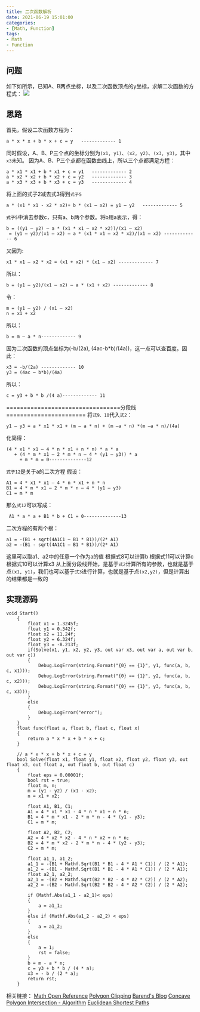 ```yaml
---
title: 二次函数解析
date: 2021-06-19 15:01:00
categories:
- [Math, Function]
tags:
- Math
- Function
---
```


## 问题
如下如所示，已知A、B两点坐标，以及二次函数顶点的y坐标，求解二次函数的方程式：
![](/blogs/images/src/func.jpg)

## 思路
首先，假设二次函数方程为：
```
a * x * x + b * x + c = y   ------------- 1 
```
同时假设，A、B、P三个点的坐标分别为`(x1, y1)`、`(x2, y2)`、`(x3, y3)`，其中`x3`未知。
因为A、B、P三个点都在函数曲线上，所以三个点都满足方程：
```
a * x1 * x1 + b * x1 + c = y1   ------------- 2
a * x2 * x2 + b * x2 + c = y2   ------------- 3
a * x3 * x3 + b * x3 + c = y3   ------------- 4
```
将上面的式子2减去式3得到`式子5`
```
a * (x1 * x1 - x2 * x2)+ b * (x1 – x2) = y1 – y2   ------------- 5
```
`式子5`中消去参数c，只有a、b两个参数。将b用a表示，得：
```
b = ((y1 – y2) – a * (x1 * x1 – x2 * x2))/(x1 – x2) 
 = (y1 – y2)/(x1 – x2) – a * (x1 * x1 – x2 * x2)/(x1 – x2) ------------- 6
```
又因为:
```
x1 * x1 – x2 * x2 = (x1 + x2) * (x1 – x2) ------------- 7
```
所以：
```
b = (y1 – y2)/(x1 – x2) – a * (x1 + x2) ------------- 8
```
令：
```
m = (y1 – y2) / (x1 – x2)
n = x1 + x2
```
所以：
```
b = m – a * n------------- 9
```
因为二次函数的顶点坐标为(-b/(2a), (4ac-b*b)/(4a))，这一点可以查百度。因此：
```
x3 = -b/(2a) ------------- 10
y3 = (4ac – b*b)/(4a)
```
所以：
```
c = y3 + b * b /(4 a)------------- 11
```

=================================分段线=======================
将`式9、10`代入`式2`：
```
y1 – y3 = a * x1 * x1 + (m – a * n) + (m –a * n) *(m –a * n)/(4a)
```
化简得：
```
(4 * x1 * x1 – 4 * n * x1 + n * n) * a * a 
   + (4 * m * x1 – 2 * m * n – 4 * (y1 – y3)) * a
     + m * m = 0--------------12
```
`式子12`是关于a的二次方程
假设：
```
A1 = 4 * x1 * x1 – 4 * n * x1 + n * n
B1 = 4 * m * x1 – 2 * m * n – 4 * (y1 – y3)
C1 = m * m
```
那么`式12`可以写成：
```
 A1 * a * a + B1 * b + C1 = 0--------------13
 ```
二次方程的有两个根：
```
a1 = -(B1 + sqrt(4A1C1 – B1 * B1))/(2* A1)
a2 = -(B1 - sqrt(4A1C1 – B1 * B1))/(2* A1)
```
这里可以取a1、a2中的任意一个作为a的值
根据式8可以计算b
根据式11可以计算c
根据式10可以计算x3
从上面分段线开始，是基于`式2`计算所有的参数，也就是基于点`(x1, y1)`，我们也可以基于`式3`进行计算，也就是基于点`(x2,y2)`，但是计算出的结果都是一致的

## 实现源码
```
void Start()
    {
        float x1 = 1.3245f;
        float y1 = 0.342f;
        float x2 = 11.24f;
        float y2 = 6.324f;
        float y3 = -8.213f;
        if(Solve(x1, y1, x2, y2, y3, out var x3, out var a, out var b, out var c))
        {
            Debug.LogError(string.Format("{0} == {1}", y1, func(a, b, c, x1)));
            Debug.LogError(string.Format("{0} == {1}", y2, func(a, b, c, x2)));
            Debug.LogError(string.Format("{0} == {1}", y3, func(a, b, c, x3)));
        }
        else
        {
            Debug.LogError("error");
        }
    }
    float func(float a, float b, float c, float x)
    {
        return a * x * x + b * x + c;
    }

    // a * x * x + b * x + c = y
    bool Solve(float x1, float y1, float x2, float y2, float y3, out float x3, out float a, out float b, out float c)
    {
        float eps = 0.00001f;
        bool rst = true;
        float m, n;
        m = (y1 - y2) / (x1 - x2);
        n = x1 + x2;

        float A1, B1, C1;
        A1 = 4 * x1 * x1 - 4 * n * x1 + n * n;
        B1 = 4 * m * x1 - 2 * m * n - 4 * (y1 - y3);
        C1 = m * m;

        float A2, B2, C2;
        A2 = 4 * x2 * x2 - 4 * n * x2 + n * n;
        B2 = 4 * m * x2 - 2 * m * n - 4 * (y2 - y3);
        C2 = m * m;

        float a1_1, a1_2;
        a1_1 = -(B1 + Mathf.Sqrt(B1 * B1 - 4 * A1 * C1)) / (2 * A1);
        a1_2 = -(B1 - Mathf.Sqrt(B1 * B1 - 4 * A1 * C1)) / (2 * A1);
        float a2_1, a2_2;
        a2_1 = -(B2 + Mathf.Sqrt(B2 * B2 - 4 * A2 * C2)) / (2 * A2);
        a2_2 = -(B2 - Mathf.Sqrt(B2 * B2 - 4 * A2 * C2)) / (2 * A2);

        if (Mathf.Abs(a1_1 - a2_1)< eps)
        {
            a = a1_1;
        }
        else if (Mathf.Abs(a1_2 - a2_2) < eps)
        {
            a = a1_2;
        }
        else
        {
            a = 1;
            rst = false;
        }
        b = m - a * n;
        c = y3 + b * b / (4 * a);
        x3 = - b / (2 * a);
        return rst;
    }
```
相关链接：
[Math Open Reference](https://mathopenref.com/coordintersection.html)
[Polygon Clipping](https://sean.cm/a/polygon-clipping-pt1)
[Barend's Blog](https://barendgehrels.blogspot.com/2010/12/intersections-1.html)
[Concave Polygon Intersection - Algorithm](https://cs.stackexchange.com/questions/99927/concave-polygon-intersection-algorithm)
[Euclidean Shortest Paths](https://fribbels.github.io/shortestpath/writeup.html)